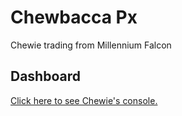# Chewbacca Px
Chewie trading from Millennium Falcon

## Dashboard
<a href="https://chewbacca22.herokuapp.com/">Click here to see Chewie's console.</a>
